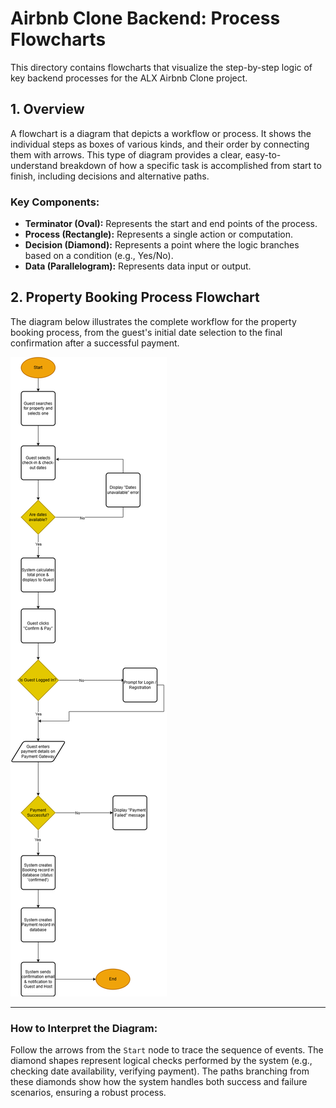 # Airbnb Clone Backend: Process Flowcharts

This directory contains flowcharts that visualize the step-by-step logic of key backend processes for the ALX Airbnb Clone project.

## 1. Overview

A flowchart is a diagram that depicts a workflow or process. It shows the individual steps as boxes of various kinds, and their order by connecting them with arrows. This type of diagram provides a clear, easy-to-understand breakdown of how a specific task is accomplished from start to finish, including decisions and alternative paths.

### Key Components:

* **Terminator (Oval):** Represents the start and end points of the process.
* **Process (Rectangle):** Represents a single action or computation.
* **Decision (Diamond):** Represents a point where the logic branches based on a condition (e.g., Yes/No).
* **Data (Parallelogram):** Represents data input or output.

## 2. Property Booking Process Flowchart

The diagram below illustrates the complete workflow for the property booking process, from the guest's initial date selection to the final confirmation after a successful payment.

![Property Booking Process Flowchart](./data-flow-diagram.png)

---

### How to Interpret the Diagram:

Follow the arrows from the `Start` node to trace the sequence of events. The diamond shapes represent logical checks performed by the system (e.g., checking date availability, verifying payment). The paths branching from these diamonds show how the system handles both success and failure scenarios, ensuring a robust process.